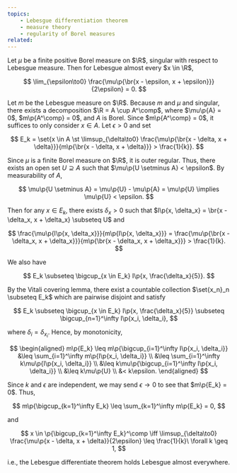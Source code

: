 ```yaml
---
topics:
    - Lebesgue differentiation theorem
    - measure theory
    - regularity of Borel measures
related:
---
```


<problem>

Let $\mu$ be a finite positive Borel measure on $\R$, singular with respect to Lebesgue measure. Then for Lebesgue almost every $x \in \R$,

$$
\lim_{\epsilon\to0} \frac{\mu\p{\br{x - \epsilon, x + \epsilon}}}{2\epsilon} = 0.
$$

</problem>

<solution>

Let $m$ be the Lebesgue measure on $\R$. Because $m$ and $\mu$ and singular, there exists a decomposition $\R = A \cup A^\comp$, where $\mu\p{A} = 0$, $m\p{A^\comp} = 0$, and $A$ is Borel. Since $m\p{A^\comp} = 0$, it suffices to only consider $x \in A$. Let $\epsilon > 0$ and set

$$
E_k = \set{x \in A \st \limsup_{\delta\to0} \frac{\mu\p{\br{x - \delta, x + \delta}}}{m\p{\br{x - \delta, x + \delta}}} > \frac{1}{k}}.
$$

Since $\mu$ is a finite Borel measure on $\R$, it is outer regular. Thus, there exists an open set $U \supseteq A$ such that $\mu\p{U \setminus A} < \epsilon$. By measurability of $A$,

$$
\mu\p{U \setminus A} = \mu\p{U} - \mu\p{A} = \mu\p{U} \implies \mu\p{U} < \epsilon.
$$

Then for any $x \in E_k$, there exists $\delta_x > 0$ such that $I\p{x, \delta_x} = \br{x - \delta_x, x + \delta_x} \subseteq U$ and

$$
\frac{\mu\p{I\p{x, \delta_x}}}{m\p{I\p{x, \delta_x}}} = \frac{\mu\p{\br{x - \delta_x, x + \delta_x}}}{m\p{\br{x - \delta_x, x + \delta_x}}} > \frac{1}{k}.
$$

We also have

$$
E_k \subseteq \bigcup_{x \in E_k} I\p{x, \frac{\delta_x}{5}}.
$$

By the Vitali covering lemma, there exist a countable collection $\set{x_n}_n \subseteq E_k$ which are pairwise disjoint and satisfy

$$
E_k \subseteq \bigcup_{x \in E_k} I\p{x, \frac{\delta_x}{5}} \subseteq \bigcup_{n=1}^\infty I\p{x_i, \delta_i},
$$

where $\delta_i = \delta_{x_i}$. Hence, by monotonicity,

$$
\begin{aligned}
    m\p{E_k}
         \leq m\p{\bigcup_{i=1}^\infty I\p{x_i, \delta_i}}
        &\leq \sum_{i=1}^\infty m\p{I\p{x_i, \delta_i}} \\
        &\leq \sum_{i=1}^\infty k\mu\p{I\p{x_i, \delta_i}} \\
        &\leq k\mu\p{\bigcup_{i=1}^\infty I\p{x_i, \delta_i}} \\
        &\leq k\mu\p{U} \\
        &< k\epsilon.
\end{aligned}
$$

Since $k$ and $\epsilon$ are independent, we may send $\epsilon \to 0$ to see that $m\p{E_k} = 0$. Thus,

$$
m\p{\bigcup_{k=1}^\infty E_k} \leq \sum_{k=1}^\infty m\p{E_k} = 0,
$$

and

$$
x \in \p{\bigcup_{k=1}^\infty E_k}^\comp \iff \limsup_{\delta\to0} \frac{\mu\p{x - \delta, x + \delta}}{2\epsilon} \leq \frac{1}{k}\ \forall k \geq 1,
$$

i.e., the Lebesgue differentiate theorem holds Lebesgue almost everywhere.

</solution>
